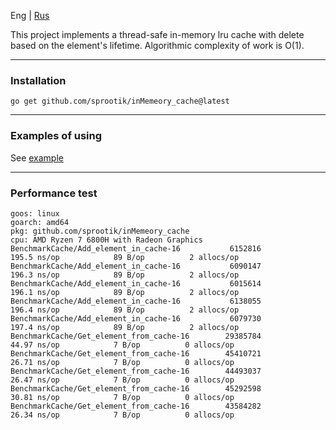 Eng | [Rus](./README-ru.md)   

This project implements a thread-safe in-memory lru cache with delete based on the element's lifetime.
Algorithmic complexity of work is O(1). 

*** 
### Installation  
```
go get github.com/sprootik/inMemeory_cache@latest
```

***
### Examples of using  
See [example](./examples/main.go)
***
### Performance test    

```
goos: linux
goarch: amd64
pkg: github.com/sprootik/inMemeory_cache
cpu: AMD Ryzen 7 6800H with Radeon Graphics         
BenchmarkCache/Add_element_in_cache-16           6152816               195.5 ns/op            89 B/op          2 allocs/op
BenchmarkCache/Add_element_in_cache-16           6090147               196.3 ns/op            89 B/op          2 allocs/op
BenchmarkCache/Add_element_in_cache-16           6015614               196.1 ns/op            89 B/op          2 allocs/op
BenchmarkCache/Add_element_in_cache-16           6138055               196.4 ns/op            89 B/op          2 allocs/op
BenchmarkCache/Add_element_in_cache-16           6079730               197.4 ns/op            89 B/op          2 allocs/op
BenchmarkCache/Get_element_from_cache-16        29385784                44.97 ns/op            7 B/op          0 allocs/op
BenchmarkCache/Get_element_from_cache-16        45410721                26.71 ns/op            7 B/op          0 allocs/op
BenchmarkCache/Get_element_from_cache-16        44493037                26.47 ns/op            7 B/op          0 allocs/op
BenchmarkCache/Get_element_from_cache-16        45292598                30.81 ns/op            7 B/op          0 allocs/op
BenchmarkCache/Get_element_from_cache-16        43584282                26.34 ns/op            7 B/op          0 allocs/op
```